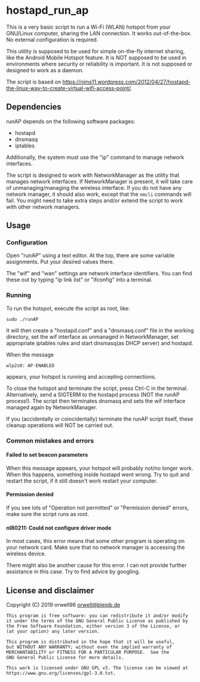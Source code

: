 # hostapd_run_ap

This is a very basic script to run a Wi-Fi (WLAN) hotspot from your GNU/Linux computer, sharing the LAN connection. It works out-of-the-box. No external configuration is required.

This utility is supposed to be used for simple on-the-fly internet sharing, like the Android Mobile Hotspot feature. It is NOT supposed to be used in environments where security or reliability is important. It is not supposed or designed to work as a daemon.

The script is based on https://nims11.wordpress.com/2012/04/27/hostapd-the-linux-way-to-create-virtual-wifi-access-point/.

## Dependencies

runAP depends on the following software packages:

- hostapd
- dnsmasq
- iptables

Additionally, the system must use the "ip" command to manage network interfaces.

The script is designed to work with NetworkManager as the utility that manages network interfaces. If NetworkManager is present, it will take care of unmanaging/managing the wireless interface. If you do not have any network manager, it should also work, except that the `nmcli` commands will fail. You might need to take extra steps and/or extend the script to work with other network managers.

## Usage

### Configuration

Open "runAP" using a text editor. At the top, there are some variable assignments. Put your desired values there.

The "wif" and "wan" settings are network interface identifiers. You can find these out by typing "ip link list" or "ifconfig" into a terminal.

### Running

To run the hotspot, execute the script as root, like:
```
sudo ./runAP
```
It will then create a "hostapd.conf" and a "dnsmasq.conf" file in the working directory, set the wif interface as unmanaged in NetworkManager, set appropriate iptables rules and start dnsmasq(as DHCP server) and hostapd.

When the message
```
wlp2s0: AP-ENABLED
```
appears, your hotspot is running and accepting connections.

To close the hotspot and terminate the script, press Ctrl-C in the terminal. Alternatively, send a SIGTERM to the hostapd process (NOT the runAP process!). The script then terminates dnsmasq and sets the wif interface managed again by NetworkManager.

If you (accidentally or coincidentally) terminate the runAP script itself, these cleanup operations will NOT be carried out.

### Common mistakes and errors

#### Failed to set beacon parameters
When this message appears, your hotspot will probably not/no longer work. When this happens, something inside hostapd went wrong. Try to quit and restart the script, if it still doesn't work restart your computer.

#### Permission denied
If you see lots of "Operation not permitted" or "Permission denied" errors, make sure the script runs as root.

#### nl80211: Could not configure driver mode
In most cases, this error means that some other program is operating on your network card. Make sure that no network manager is accessing the wireless device.

There might also be another cause for this error. I can not provide further assistance in this case. Try to find advice by googling.

## License and disclaimer

 Copyright (C) 2019 orwell96 <orwell@bleipb.de>

    This program is free software: you can redistribute it and/or modify
    it under the terms of the GNU General Public License as published by
    the Free Software Foundation, either version 3 of the License, or
    (at your option) any later version.

    This program is distributed in the hope that it will be useful,
    but WITHOUT ANY WARRANTY; without even the implied warranty of
    MERCHANTABILITY or FITNESS FOR A PARTICULAR PURPOSE.  See the
    GNU General Public License for more details.

    This work is licensed under GNU GPL v3. The license can be viewed at https://www.gnu.org/licenses/gpl-3.0.txt.

